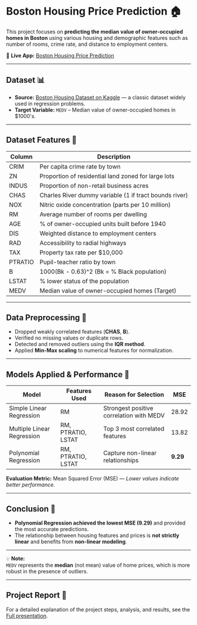 # Boston Housing Price Prediction 🏠

This project focuses on **predicting the median value of owner-occupied homes in Boston** using various housing and demographic features such as number of rooms, crime rate, and distance to employment centers.  

🔗 **Live App:** [Boston Housing Price Prediction](https://bostonhousing-price-prediction.streamlit.app/)

---

## Dataset 📊  
- **Source:** [Boston Housing Dataset on Kaggle](https://www.kaggle.com/datasets/vikrishnan/boston-house-prices) — a classic dataset widely used in regression problems.  
- **Target Variable:** `MEDV` – Median value of owner-occupied homes in $1000's.  

---

## Dataset Features 📝

| Column   | Description |
|----------|-------------|
| CRIM     | Per capita crime rate by town |
| ZN       | Proportion of residential land zoned for large lots |
| INDUS    | Proportion of non-retail business acres |
| CHAS     | Charles River dummy variable (1 if tract bounds river) |
| NOX      | Nitric oxide concentration (parts per 10 million) |
| RM       | Average number of rooms per dwelling |
| AGE      | % of owner-occupied units built before 1940 |
| DIS      | Weighted distance to employment centers |
| RAD      | Accessibility to radial highways |
| TAX      | Property tax rate per $10,000 |
| PTRATIO  | Pupil-teacher ratio by town |
| B        | 1000(Bk - 0.63)^2 (Bk = % Black population) |
| LSTAT    | % lower status of the population |
| MEDV     | Median value of owner-occupied homes (Target) |

---

## Data Preprocessing 🧹  
- Dropped weakly correlated features (**CHAS**, **B**).  
- Verified no missing values or duplicate rows.  
- Detected and removed outliers using the **IQR method**.  
- Applied **Min-Max scaling** to numerical features for normalization.  

---

## Models Applied & Performance 🤖

| Model                      | Features Used                | Reason for Selection                     | MSE   |
|----------------------------|------------------------------|------------------------------------------|-------|
| Simple Linear Regression   | RM                           | Strongest positive correlation with MEDV | 28.92 |
| Multiple Linear Regression | RM, PTRATIO, LSTAT           | Top 3 most correlated features           | 13.82 |
| Polynomial Regression      | RM, PTRATIO, LSTAT           | Capture non-linear relationships         | **9.29** |

**Evaluation Metric:** Mean Squared Error (MSE) — *Lower values indicate better performance.*  

---

## Conclusion 🏁  

- **Polynomial Regression achieved the lowest MSE (9.29)** and provided the most accurate predictions.  
- The relationship between housing features and prices is **not strictly linear** and benefits from **non-linear modeling**.  

---

💡 **Note:**  
`MEDV` represents the **median** (not mean) value of home prices, which is more robust in the presence of outliers.  

---

## Project Report 📄  
For a detailed explanation of the project steps, analysis, and results, see the [Full presentation](project-presentation.pdf).
